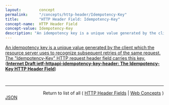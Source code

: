 ```yaml
---
layout:        concept
permalink:     "/concepts/http-header/Idempotency-Key"
title:         "HTTP Header Field: Idempotency-Key"
concept-name:  HTTP Header Field
concept-value: Idempotency-Key
description: "An idempotency key is a unique value generated by the client which the resource server uses to recognize subsequent retries of the same request. The \"Idempotency-Key\" HTTP request header field carries this key."
---
```


[An idempotency key is a unique value generated by the client which the resource server uses to recognize subsequent retries of the same request. The "Idempotency-Key" HTTP request header field carries this key.](https://datatracker.ietf.org/doc/html/draft-ietf-httpapi-idempotency-key-header-00#section-2 "Read documentation for HTTP Header Field &#34;Idempotency-Key&#34;") (**[Internet Draft ietf-httpapi-idempotency-key-header: The Idempotency-Key HTTP Header Field](/specs/IETF/I-D/ietf-httpapi-idempotency-key-header "The HTTP Idempotency-Key request header field can be used to carry idempotency key in order to make non-idempotent HTTP methods such as &#34;POST&#34; or &#34;PATCH&#34; fault-tolerant.")**)

<br/>
<hr/>

<p style="float : left"><a href="./Idempotency-Key.json" title="JSON representing this particular Web Concept value">JSON</a></p>
<p style="text-align: right">Return to list of all ( <a href="../http-header/">HTTP Header Fields</a> | <a href="../">Web Concepts</a> )</p>
